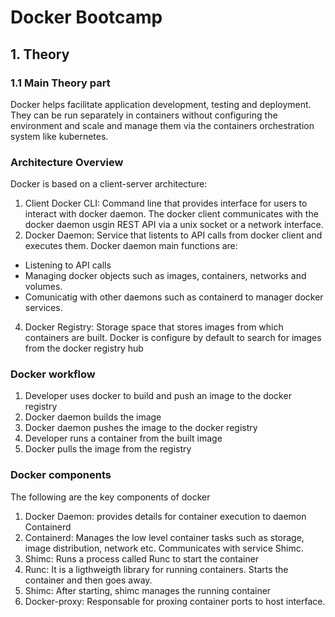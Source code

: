 
# Docker Bootcamp

## 1. Theory

### 1.1 Main Theory part

Docker helps facilitate application development, testing and deployment. They can be run separately in containers without configuring the environment and scale and manage them via the containers orchestration system like kubernetes.

### Architecture Overview

Docker is based on a client-server architecture:

1. Client Docker CLI: Command line that provides interface for users to interact with docker daemon. The docker client communicates with the docker daemon usgin REST API via a unix socket or a network interface.
2. Docker Daemon: Service that listents to API calls from docker client and executes them. Docker daemon main functions are:
  - Listening to API calls
  - Managing docker objects such as images, containers, networks and volumes.
  - Comunicatig with other daemons such as containerd to manager docker services.
4. Docker Registry: Storage space that stores images from which containers are built. Docker is configure by default to search for images from the docker registry hub

### Docker workflow

1. Developer uses docker to build and push an image to the docker registry
2. Docker daemon builds the image
3. Docker daemon pushes the image to the docker registry
4. Developer runs a container from the built image
5. Docker pulls the image from the registry

### Docker components

The following are the key components of docker

1. Docker Daemon: provides details for container execution to daemon Containerd
2. Containerd: Manages the low level container tasks such as storage, image distribution, network etc. Communicates with service Shimc.
3. Shimc: Runs a process called Runc to start the container
4. Runc: It is a ligthweigth library for running containers. Starts the container and then goes away. 
5. Shimc: After starting, shimc manages the running container
6. Docker-proxy: Responsable for proxing container ports to host interface.


